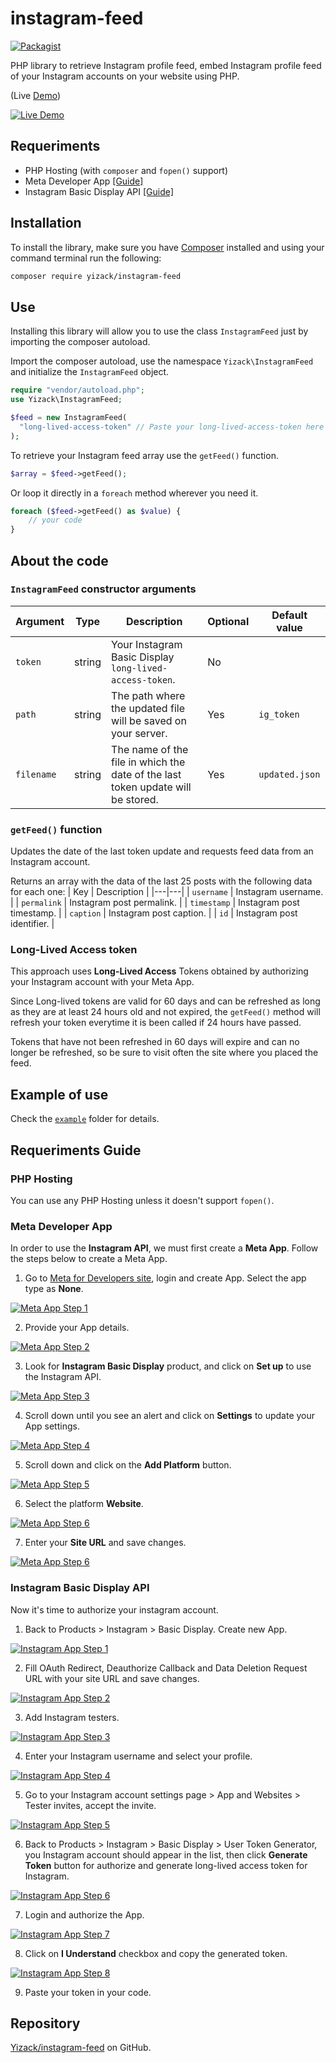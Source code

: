 # instagram-feed
[![Packagist](https://img.shields.io/packagist/v/yizack/instagram-feed.svg)](https://packagist.org/packages/yizack/instagram-feed)

PHP library to retrieve Instagram profile feed, embed Instagram profile feed of your Instagram accounts on your website using PHP.

(Live [Demo](https://instagram-feed.yizack.com/demo/))

[![Live Demo](https://yizack.com/images/instagram-feed/demo.gif)](https://instagram-feed.yizack.com/demo/)

## Requeriments
- PHP Hosting (with `composer` and `fopen()` support)
- Meta Developer App [[Guide]](#meta-developer-app)
- Instagram Basic Display API [[Guide]](#instagram-basic-display-api)

## Installation
To install the library, make sure you have [Composer](https://getcomposer.org/) installed and using your command terminal run the following:
```sh
composer require yizack/instagram-feed
```

## Use
Installing this library will allow you to use the class `InstagramFeed` just by importing the composer autoload.

Import the composer autoload, use the namespace `Yizack\InstagramFeed` and initialize the `InstagramFeed` object.
```php
require "vendor/autoload.php";
use Yizack\InstagramFeed;

$feed = new InstagramFeed(
  "long-lived-access-token" // Paste your long-lived-access-token here
);
```

To retrieve your Instagram feed array use the `getFeed()` function.
```php
$array = $feed->getFeed();
```

Or loop it directly in a `foreach` method wherever you need it.
```php
foreach ($feed->getFeed() as $value) {
    // your code
}
```

## About the code
### `InstagramFeed` constructor arguments
| Argument | Type | Description | Optional | Default value |
|---|---|---|---|---|
| `token` | string | Your Instagram Basic Display `long-lived-access-token`. | No |  |
| `path` | string | The path where the updated file will be saved on your server. | Yes | `ig_token` |
| `filename` | string | The name of the file in which the date of the last token update will be stored. | Yes | `updated.json` |

### `getFeed()` function
Updates the date of the last token update and requests feed data from an Instagram account.


Returns an array with the data of the last 25 posts with the following data for each one:
| Key | Description |
|---|---|
| `username` | Instagram username. |
| `permalink` | Instagram post permalink. |
| `timestamp` | Instagram post timestamp. |
| `caption` | Instagram post caption. |
| `id` | Instagram post identifier. |

### Long-Lived Access token
This approach uses **Long-Lived Access** Tokens obtained by authorizing your Instagram account with your Meta App.

Since Long-lived tokens are valid for 60 days and can be refreshed as long as they are at least 24 hours old and not expired, the `getFeed()` method will refresh your token everytime it is been called if 24 hours have passed.

Tokens that have not been refreshed in 60 days will expire and can no longer be refreshed, so be sure to visit often the site where you placed the feed.

## Example of use
Check the [`example`](https://github.com/Yizack/instagram-feed/blob/master/example/) folder for details.

## Requeriments Guide
### PHP Hosting
You can use any PHP Hosting unless it doesn't support `fopen()`.

### Meta Developer App
In order to use the **Instagram API**, we must first create a **Meta App**. Follow the steps below to create a Meta App.

1. Go to [Meta for Developers site](https://developers.facebook.com/apps/create/), login and create App. Select the app type as **None**.

[![Meta App Step 1](https://yizack.com/images/instagram-feed/meta-app-1.jpg)](https://developers.facebook.com/)

2. Provide your App details.

[![Meta App Step 2](https://yizack.com/images/instagram-feed/meta-app-2.jpg)](https://developers.facebook.com/)

3. Look for **Instagram Basic Display** product, and click on **Set up** to use the Instagram API.

[![Meta App Step 3](https://yizack.com/images/instagram-feed/meta-app-3.jpg)](https://developers.facebook.com/)

4. Scroll down until you see an alert and click on **Settings** to update your App settings.

[![Meta App Step 4](https://yizack.com/images/instagram-feed/meta-app-4.jpg)](https://developers.facebook.com/)

5. Scroll down and click on the **Add Platform** button.

[![Meta App Step 5](https://yizack.com/images/instagram-feed/meta-app-5.jpg)](https://developers.facebook.com/)

6. Select the platform **Website**.

[![Meta App Step 6](https://yizack.com/images/instagram-feed/meta-app-6.jpg)](https://developers.facebook.com/)

7. Enter your **Site URL** and save changes.

[![Meta App Step 6](https://yizack.com/images/instagram-feed/meta-app-7.jpg)](https://developers.facebook.com/)

### Instagram Basic Display API
Now it's time to authorize your instagram account.

1. Back to Products > Instagram > Basic Display. Create new App.

[![Instagram App Step 1](https://yizack.com/images/instagram-feed/instagram-app-1.jpg)](https://developers.facebook.com/)

2. Fill OAuth Redirect, Deauthorize Callback and Data Deletion Request URL with your site URL and save changes.

[![Instagram App Step 2](https://yizack.com/images/instagram-feed/instagram-app-2.jpg)](https://developers.facebook.com/)

3. Add Instagram testers.

[![Instagram App Step 3](https://yizack.com/images/instagram-feed/instagram-app-3.jpg)](https://developers.facebook.com/)

4. Enter your Instagram username and select your profile.

[![Instagram App Step 4](https://yizack.com/images/instagram-feed/instagram-app-4.jpg)](https://developers.facebook.com/)

5. Go to your Instagram account settings page > App and Websites > Tester invites, accept the invite.

[![Instagram App Step 5](https://yizack.com/images/instagram-feed/instagram-app-5.jpg)](https://developers.facebook.com/)

6. Back to Products > Instagram > Basic Display > User Token Generator, you Instagram account should appear in the list, then click **Generate Token** button for authorize and generate long-lived access token for Instagram.

[![Instagram App Step 6](https://yizack.com/images/instagram-feed/instagram-app-6.jpg)](https://developers.facebook.com/)

7. Login and authorize the App.

[![Instagram App Step 7](https://yizack.com/images/instagram-feed/instagram-app-7.jpg)](https://developers.facebook.com/)

8. Click on **I Understand** checkbox and copy the generated token.

[![Instagram App Step 8](https://yizack.com/images/instagram-feed/instagram-app-8.jpg)](https://developers.facebook.com/)

9. Paste your token in your code.

## Repository
[Yizack/instagram-feed](https://github.com/Yizack/instagram-feed) on GitHub.
